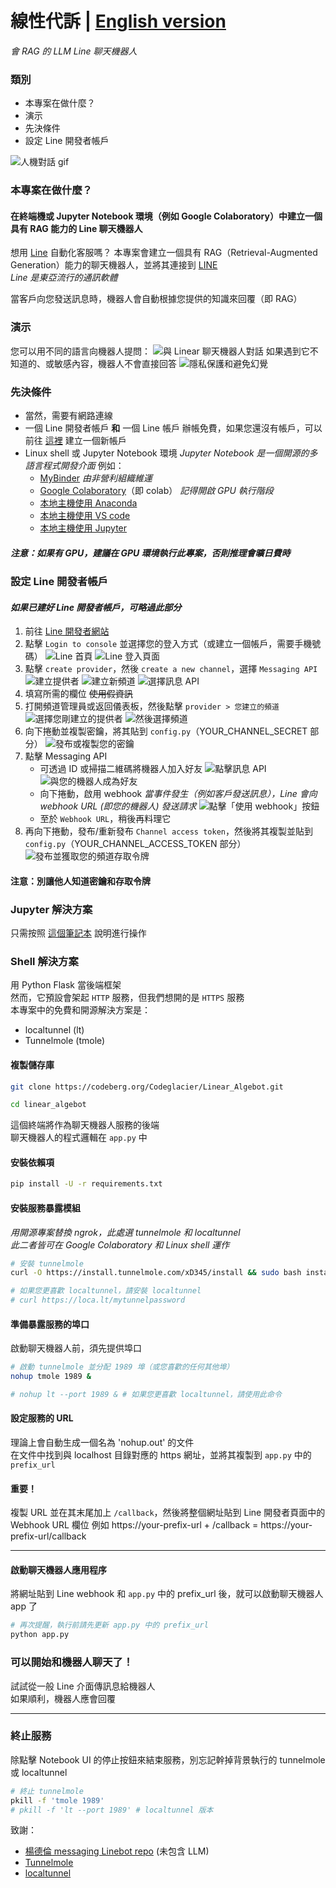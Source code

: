 # 線性代訴 \| [English version](https://codeberg.org/Codeglacier/Linear_Algebot/src/branch/main/README.md)
_會 RAG 的 LLM Line 聊天機器人_

### 類別
* 本專案在做什麼？
* 演示
* 先決條件
* 設定 Line 開發者帳戶

![人機對話 gif](https://codeberg.org/Codeglacier/Linear_Algebot/raw/branch/main/Linear%20algebot.gif)

### 本專案在做什麼？
#### 在終端機或 Jupyter Notebook 環境（例如 Google Colaboratory）中建立一個具有 RAG 能力的 Line 聊天機器人

想用 [Line](https://www.line.me/en/) 自動化客服嗎？
本專案會建立一個具有 RAG（Retrieval-Augmented Generation）能力的聊天機器人，並將其連接到 [LINE](https://www.line.me/en/)  
_Line 是東亞流行的通訊軟體_  

當客戶向您發送訊息時，機器人會自動根據您提供的知識來回覆（即 RAG）

### 演示
您可以用不同的語言向機器人提問：
![與 Linear 聊天機器人對話](https://codeberg.org/Codeglacier/Linear_Algebot/raw/branch/main/demo/chat_demo_host.png)
如果遇到它不知道的、或敏感內容，機器人不會直接回答
![隱私保護和避免幻覺](https://codeberg.org/Codeglacier/Linear_Algebot/raw/branch/main/demo/chat_demo_host0.png)

### 先決條件
* 當然，需要有網路連線
* 一個 Line 開發者帳戶 **和** 一個 Line 帳戶
  辦帳免費，如果您還沒有帳戶，可以前往 [這裡](https://developers.line.biz/en/) 建立一個新帳戶
* Linux shell 或 Jupyter Notebook 環境
_Jupyter Notebook 是一個開源的多語言程式開發介面_
例如：
    * [MyBinder](https://mybinder.org/)
      _由非營利組織維運_
    * [Google Colaboratory](https://colab.research.google.com/)（即 colab）
      _記得開啟 GPU 執行階段_
    * [本地主機使用 Anaconda](https://www.anaconda.com/download)
    * [本地主機使用 VS code](https://code.visualstudio.com/)
    * [本地主機使用 Jupyter](https://jupyter.org/install)
##### 注意：如果有 GPU，建議在 GPU 環境執行此專案，否則推理會曠日費時

### 設定 Line 開發者帳戶
#### _如果已建好 Line 開發者帳戶，可略過此部分_
1. 前往 [Line 開發者網站](https://developers.line.biz/zh-hant/)
2. 點擊 `Login to console` 並選擇您的登入方式（或建立一個帳戶，需要手機號碼）
![Line 首頁](https://codeberg.org/Codeglacier/Linear_Algebot/raw/branch/main/line_account/home_page_tw.png)
![Line 登入頁面](https://codeberg.org/Codeglacier/Linear_Algebot/raw/branch/main/line_account/login_tw.png)
3. 點擊 `create provider`，然後 `create a new channel`，選擇 `Messaging API`
![建立提供者](https://codeberg.org/Codeglacier/Linear_Algebot/raw/branch/main/line_account/click_provider.png)
![建立新頻道](https://codeberg.org/Codeglacier/Linear_Algebot/raw/branch/main/line_account/create_channel.png)
![選擇訊息 API](https://codeberg.org/Codeglacier/Linear_Algebot/raw/branch/main/line_account/choose_msg_api.png)
4. 填寫所需的欄位 ~~使用假資訊~~
5. 打開頻道管理員或返回儀表板，然後點擊 `provider > 您建立的頻道`
![選擇您剛建立的提供者](https://codeberg.org/Codeglacier/Linear_Algebot/raw/branch/main/line_account/click_provider.png)
![然後選擇頻道](https://codeberg.org/Codeglacier/Linear_Algebot/raw/branch/main/line_account/click_channel.png)
6. 向下捲動並複製密鑰，將其貼到 `config.py`（YOUR_CHANNEL_SECRET 部分）
![發布或複製您的密鑰](https://codeberg.org/Codeglacier/Linear_Algebot/raw/branch/main/line_account/channel_secret.png)
7. 點擊 Messaging API
    * 可透過 ID 或掃描二維碼將機器人加入好友
    ![點擊訊息 API](https://codeberg.org/Codeglacier/Linear_Algebot/raw/branch/main/line_account/click_messaging_API.png)
    ![與您的機器人成為好友](https://codeberg.org/Codeglacier/Linear_Algebot/raw/branch/main/line_account/add_your_bot.png)
    * 向下捲動，啟用 webhook
    _當事件發生（例如客戶發送訊息），Line 會向 webhook URL (即您的機器人) 發送請求_
    ![點擊「使用 webhook」按鈕](https://codeberg.org/Codeglacier/Linear_Algebot/raw/branch/main/line_account/enable_webhook.png)
    * 至於 `Webhook URL`，稍後再料理它
8. 再向下捲動，發布/重新發布 `Channel access token`，然後將其複製並貼到 `config.py`（YOUR_CHANNEL_ACCESS_TOKEN 部分）
![發布並獲取您的頻道存取令牌](https://codeberg.org/Codeglacier/Linear_Algebot/raw/branch/main/line_account/issue_channel_token.png)
#### 注意：別讓他人知道密鑰和存取令牌

### Jupyter 解決方案
只需按照 [這個筆記本](hhttps://codeberg.org/Codeglacier/Linear_Algebot/raw/branch/main/chatbot_zh.ipynb) 說明進行操作

### Shell 解決方案
用 Python Flask 當後端框架  
然而，它預設會架起 `HTTP` 服務，但我們想開的是 `HTTPS` 服務  
本專案中的免費和開源解決方案是：
* localtunnel (lt)
* Tunnelmole (tmole)

#### 複製儲存庫
```bash
git clone https://codeberg.org/Codeglacier/Linear_Algebot.git

cd linear_algebot
```

這個終端將作為聊天機器人服務的後端  
聊天機器人的程式邏輯在 `app.py` 中

#### 安裝依賴項
```bash
pip install -U -r requirements.txt
```

#### 安裝服務暴露模組
_用開源專案替換 ngrok，此處選 tunnelmole 和 localtunnel  
此二者皆可在 Google Colaboratory 和 Linux shell 運作_

```bash
# 安裝 tunnelmole
curl -O https://install.tunnelmole.com/xD345/install && sudo bash install

# 如果您更喜歡 localtunnel，請安裝 localtunnel
# curl https://loca.lt/mytunnelpassword
```

#### 準備暴露服務的埠口
啟動聊天機器人前，須先提供埠口

```bash
# 啟動 tunnelmole 並分配 1989 埠（或您喜歡的任何其他埠）
nohup tmole 1989 &

# nohup lt --port 1989 & # 如果您更喜歡 localtunnel，請使用此命令
```

#### 設定服務的 URL
理論上會自動生成一個名為 'nohup.out' 的文件  
在文件中找到與 localhost 目錄對應的 https 網址，並將其複製到 `app.py` 中的 `prefix_url`

#### **重要！**
複製 URL 並在其末尾加上 `/callback`，然後將整個網址貼到 Line 開發者頁面中的 Webhook URL 欄位
例如 https://your-prefix-url + /callback = https://your-prefix-url/callback

---

#### 啟動聊天機器人應用程序
將網址貼到 Line webhook 和 `app.py` 中的 prefix_url 後，就可以啟動聊天機器人 app 了
```bash
# 再次提醒，執行前請先更新 app.py 中的 prefix_url
python app.py
```

### 可以開始和機器人聊天了！
試試從一般 Line 介面傳訊息給機器人  
如果順利，機器人應會回覆

---

### 終止服務
除點擊 Notebook UI 的停止按鈕來結束服務，別忘記幹掉背景執行的 tunnelmole 或 localtunnel

```bash
# 終止 tunnelmole
pkill -f 'tmole 1989'
# pkill -f 'lt --port 1989' # localtunnel 版本
```

致謝：
* [楊德倫 messaging Linebot repo](https://github.com/telunyang/python_linebot_messaging_api) (未包含 LLM)
* [Tunnelmole](https://tunnelmole.com/docs/)
* [localtunnel](https://github.com/localtunnel/localtunnel)

